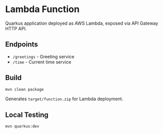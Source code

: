 # Lambda Function

Quarkus application deployed as AWS Lambda, exposed via API Gateway HTTP API.

## Endpoints

- `/greetings` - Greeting service
- `/time` - Current time service

## Build

```bash
mvn clean package
```

Generates `target/function.zip` for Lambda deployment.

## Local Testing

```bash
mvn quarkus:dev
```
